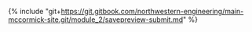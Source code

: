 {% include "git+https://git.gitbook.com/northwestern-engineering/main-mccormick-site.git/module_2/savepreview-submit.md" %}


